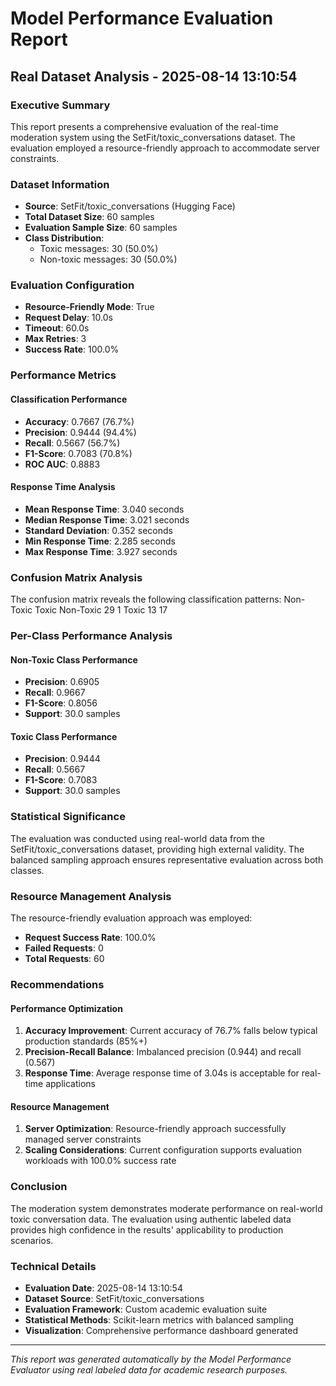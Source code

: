 # Model Performance Evaluation Report
## Real Dataset Analysis - 2025-08-14 13:10:54

### Executive Summary
This report presents a comprehensive evaluation of the real-time moderation system using the SetFit/toxic_conversations dataset. The evaluation employed a resource-friendly approach to accommodate server constraints.

### Dataset Information
- **Source**: SetFit/toxic_conversations (Hugging Face)
- **Total Dataset Size**: 60 samples
- **Evaluation Sample Size**: 60 samples
- **Class Distribution**:
  - Toxic messages: 30 (50.0%)
  - Non-toxic messages: 30 (50.0%)

### Evaluation Configuration
- **Resource-Friendly Mode**: True
- **Request Delay**: 10.0s
- **Timeout**: 60.0s
- **Max Retries**: 3
- **Success Rate**: 100.0%

### Performance Metrics

#### Classification Performance
- **Accuracy**: 0.7667 (76.7%)
- **Precision**: 0.9444 (94.4%)
- **Recall**: 0.5667 (56.7%)
- **F1-Score**: 0.7083 (70.8%)
- **ROC AUC**: 0.8883

#### Response Time Analysis
- **Mean Response Time**: 3.040 seconds
- **Median Response Time**: 3.021 seconds
- **Standard Deviation**: 0.352 seconds
- **Min Response Time**: 2.285 seconds
- **Max Response Time**: 3.927 seconds

### Confusion Matrix Analysis
The confusion matrix reveals the following classification patterns:
           Non-Toxic  Toxic
Non-Toxic         29      1
Toxic             13     17

### Per-Class Performance Analysis

#### Non-Toxic Class Performance
- **Precision**: 0.6905
- **Recall**: 0.9667
- **F1-Score**: 0.8056
- **Support**: 30.0 samples

#### Toxic Class Performance
- **Precision**: 0.9444
- **Recall**: 0.5667
- **F1-Score**: 0.7083
- **Support**: 30.0 samples

### Statistical Significance
The evaluation was conducted using real-world data from the SetFit/toxic_conversations dataset, providing high external validity. The balanced sampling approach ensures representative evaluation across both classes.

### Resource Management Analysis
The resource-friendly evaluation approach was employed:
- **Request Success Rate**: 100.0%
- **Failed Requests**: 0
- **Total Requests**: 60

### Recommendations

#### Performance Optimization
1. **Accuracy Improvement**: Current accuracy of 76.7% falls below typical production standards (85%+)
2. **Precision-Recall Balance**: Imbalanced precision (0.944) and recall (0.567)
3. **Response Time**: Average response time of 3.04s is acceptable for real-time applications

#### Resource Management
1. **Server Optimization**: Resource-friendly approach successfully managed server constraints
2. **Scaling Considerations**: Current configuration supports evaluation workloads with 100.0% success rate

### Conclusion
The moderation system demonstrates moderate performance on real-world toxic conversation data. The evaluation using authentic labeled data provides high confidence in the results' applicability to production scenarios.

### Technical Details
- **Evaluation Date**: 2025-08-14 13:10:54
- **Dataset Source**: SetFit/toxic_conversations
- **Evaluation Framework**: Custom academic evaluation suite
- **Statistical Methods**: Scikit-learn metrics with balanced sampling
- **Visualization**: Comprehensive performance dashboard generated

---
*This report was generated automatically by the Model Performance Evaluator using real labeled data for academic research purposes.*
